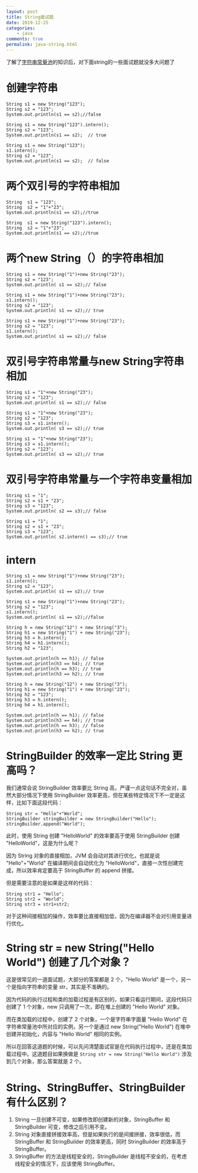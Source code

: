 ```yaml
---
layout: post
title: String面试题
date: 2019-12-25
categories:
    - java
comments: true
permalink: java-string.html
---
```


了解了[字符串常量池](https://edgar615.github.io/jvm-string-pool)的知识后，对下面string的一些面试题就没多大问题了

# 创建字符串

```
String s1 = new String("123");
String s2 = "123";
System.out.println(s1 == s2);//false
```

```
String s1 = new String("123").intern();
String s2 = "123";
System.out.println(s1 == s2);  // true
```

```
String s1 = new String("123");
s1.intern();
String s2 = "123";
System.out.println(s1 == s2);  // false
```

# 两个双引号的字符串相加

```
String  s1 = "123";
String  s2 = "1"+"23";
System.out.println(s1 == s2);//true
```

```
String  s1 = new String("123").intern();
String  s2 = "1"+"23";
System.out.println(s1 == s2);//true
```

# 两个new String（）的字符串相加

```
String s1 = new String("1")+new String("23");
String s2 = "123";
System.out.println( s1 == s2);// false
```

```
String s1 = new String("1")+new String("23");
s1.intern();
String s2 = "123";
System.out.println( s1 == s2);// true
```

```
String s1 = new String("1")+new String("23");
String s2 = "123";
s1.intern();
System.out.println( s1 == s2);// false
```

# 双引号字符串常量与new String字符串相加

```
String s1 = "1"+new String("23");
String s2 = "123";
System.out.println( s1 == s2);// false
```

```
String s1 = "1"+new String("23");
String s2 = "123";
String s3 = s1.intern();
System.out.println( s3 == s2);// true
```

```
String s1 = "1"+new String("23");
String s3 = s1.intern();
String s2 = "123";
System.out.println( s3 == s2);// true
```

# 双引号字符串常量与一个字符串变量相加

```
String s1 = "1";
String s2 = s1 + "23";
String s3 = "123";
System.out.println( s2 == s3);// false
```

```
String s1 = "1";
String s2 = s1 + "23";
String s3 = "123";
System.out.println( s2.intern() == s3);// true
```

# intern

```
String s1 = new String("1")+new String("23");
s1.intern();
String s2 = "123";
System.out.println( s1 == s2);// true
```

```
String s1 = new String("1")+new String("23");
String s2 = "123";
s1.intern();
System.out.println( s1 == s2);//false
```

```
String h = new String("12") + new String("3");
String h1 = new String("1") + new String("23");
String h3 = h.intern();
String h4 = h1.intern();
String h2 = "123";

System.out.println(h == h1); // false
System.out.println(h3 == h4); // true
System.out.println(h == h3); // true
System.out.println(h3 == h2); // true
```

```
String h = new String("12") + new String("3");
String h1 = new String("1") + new String("23");
String h2 = "123";
String h3 = h.intern();
String h4 = h1.intern();

System.out.println(h == h1); // false
System.out.println(h3 == h4); // true
System.out.println(h == h3); // false
System.out.println(h3 == h2); // true
```

# StringBuilder 的效率一定比 String 更高吗？

我们通常会说 StringBuilder 效率要比 String 高，严谨一点这句话不完全对，虽然大部分情况下使用 StringBuilder 效率更高，但在某些特定情况下不一定是这样，比如下面这段代码：

```
String str = "Hello"+"World";
StringBuilder stringBuilder = new StringBuilder("Hello");
stringBuilder.append("World");
```

此时，使用 String 创建 "HelloWorld" 的效率要高于使用 StringBuilder 创建 "HelloWorld"，这是为什么呢？

因为 String 对象的直接相加，JVM 会自动对其进行优化，也就是说 "Hello"+"World" 在编译期间会自动优化为 "HelloWorld"，直接一次性创建完成，所以效率肯定要高于 StringBuffer 的 append 拼接。

但是需要注意的是如果是这样的代码：

```
String str1 = "Hello";
String str2 = "World";
String str3 = str1+str2;
```

对于这种间接相加的操作，效率要比直接相加低，因为在编译器不会对引用变量进行优化。


# String str = new String("Hello World") 创建了几个对象？

这是很常见的一道面试题，大部分的答案都是 2 个，"Hello World" 是一个，另一个是指向字符串的变量 str，其实是不准确的。

因为代码的执行过程和类的加载过程是有区别的，如果只看运行期间，这段代码只创建了 1 个对象，new 只调用了一次，即在堆上创建的 "Hello World" 对象。

而在类加载的过程中，创建了 2 个对象，一个是字符串字面量 "Hello World" 在字符串常量池中所对应的实例，另一个是通过 new String("Hello World") 在堆中创建并初始化，内容与 "Hello World" 相同的实例。

所以在回答这道题的时候，可以先问清楚面试官是在代码执行过程中，还是在类加载过程中。这道题目如果换做是 `String str = new String("Hello World")` 涉及到几个对象，那么答案就是 2 个。

# String、StringBuffer、StringBuilder 有什么区别？

1. String 一旦创建不可变，如果修改即创建新的对象，StringBuffer 和 StringBuilder 可变，修改之后引用不变。
2. String 对象直接拼接效率高，但是如果执行的是间接拼接，效率很低，而 StringBuffer 和 StringBuilder 的效率更高，同时 StringBuilder 的效率高于 StringBuffer。
3. StringBuffer 的方法是线程安全的，StringBuilder 是线程不安全的，在考虑线程安全的情况下，应该使用 StringBuffer。
